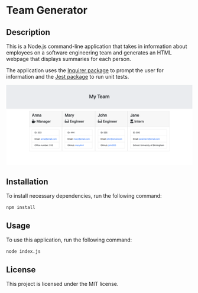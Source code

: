 # Team Generator

## Description
This is a Node.js command-line application that takes in information about employees on a software engineering team and generates an HTML webpage that displays summaries for each person.

The application uses the [Inquirer package](https://www.npmjs.com/package/inquirer) to prompt the user for information and the [Jest package](https://www.npmjs.com/package/jest) to run unit tests.

![Screenshot](./assets/images/screenshot.png)

## Installation
To install necessary dependencies, run the following command:
```
npm install
```
## Usage
To use this application, run the following command:
```
node index.js
```
## License
This project is licensed under the MIT license.